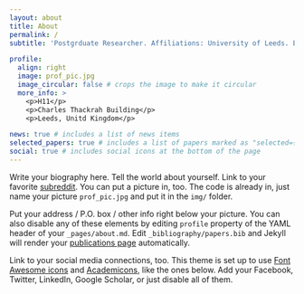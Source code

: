 ```yaml
---
layout: about
title: About
permalink: /
subtitle: 'Postgrduate Researcher. Affiliations: University of Leeds. Email:bnbl@leeds.ac.uk' 

profile:
  align: right
  image: prof_pic.jpg
  image_circular: false # crops the image to make it circular
  more_info: >
    <p>H11</p>
    <p>Charles Thackrah Building</p>
    <p>Leeds, Unitd Kingdom</p>

news: true # includes a list of news items
selected_papers: true # includes a list of papers marked as "selected={true}"
social: true # includes social icons at the bottom of the page
---
```


Write your biography here. Tell the world about yourself. Link to your favorite [subreddit](http://reddit.com). You can put a picture in, too. The code is already in, just name your picture `prof_pic.jpg` and put it in the `img/` folder.

Put your address / P.O. box / other info right below your picture. You can also disable any of these elements by editing `profile` property of the YAML header of your `_pages/about.md`. Edit `_bibliography/papers.bib` and Jekyll will render your [publications page](/al-folio/publications/) automatically.

Link to your social media connections, too. This theme is set up to use [Font Awesome icons](https://fontawesome.com/) and [Academicons](https://jpswalsh.github.io/academicons/), like the ones below. Add your Facebook, Twitter, LinkedIn, Google Scholar, or just disable all of them.
